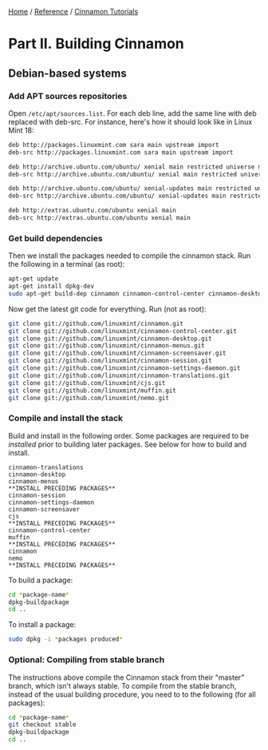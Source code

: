 [Home](/) / 
[Reference](/reference/git/) / 
[Cinnamon Tutorials](/reference/git/cinnamon-tutorials)

# Part II. Building Cinnamon

## Debian-based systems

### Add APT sources repositories

Open `/etc/apt/sources.list`. For each deb line, add the same line with deb replaced with deb-src. For instance, here's how it should look like in Linux Mint 18:

```bash
deb http://packages.linuxmint.com sara main upstream import
deb-src http://packages.linuxmint.com sara main upstream import

deb http://archive.ubuntu.com/ubuntu/ xenial main restricted universe multiverse
deb-src http://archive.ubuntu.com/ubuntu/ xenial main restricted universe multiverse

deb http://archive.ubuntu.com/ubuntu/ xenial-updates main restricted universe multiverse
deb-src http://archive.ubuntu.com/ubuntu/ xenial-updates main restricted universe multiverse

deb http://extras.ubuntu.com/ubuntu xenial main
deb-src http://extras.ubuntu.com/ubuntu xenial main
```

### Get build dependencies
Then we install the packages needed to compile the cinnamon stack. Run the following in a terminal (as root):
```bash
apt-get update
apt-get install dpkg-dev
sudo apt-get build-dep cinnamon cinnamon-control-center cinnamon-desktop cinnamon-menus cinnamon-screensaver cinnamon-session cinnamon-settings-daemon cinnamon-translations cjs muffin nemo
```

Now get the latest git code for everything. Run (not as root):

```bash
git clone git://github.com/linuxmint/cinnamon.git
git clone git://github.com/linuxmint/cinnamon-control-center.git
git clone git://github.com/linuxmint/cinnamon-desktop.git
git clone git://github.com/linuxmint/cinnamon-menus.git
git clone git://github.com/linuxmint/cinnamon-screensaver.git
git clone git://github.com/linuxmint/cinnamon-session.git
git clone git://github.com/linuxmint/cinnamon-settings-daemon.git
git clone git://github.com/linuxmint/cinnamon-translations.git
git clone git://github.com/linuxmint/cjs.git
git clone git://github.com/linuxmint/muffin.git
git clone git://github.com/linuxmint/nemo.git
```

### Compile and install the stack

Build and install in the following order. Some packages are required to be <span class="emphasis"><em>installed</em></span> prior to building later packages. See below for how to build and install.

```
cinnamon-translations
cinnamon-desktop
cinnamon-menus
**INSTALL PRECEDING PACKAGES**
cinnamon-session
cinnamon-settings-daemon
cinnamon-screensaver
cjs
**INSTALL PRECEDING PACKAGES**
cinnamon-control-center
muffin
**INSTALL PRECEDING PACKAGES**
cinnamon
nemo
**INSTALL PRECEDING PACKAGES**
```

To build a package:

```bash
cd *package-name*
dpkg-buildpackage
cd ..
```

To install a package:

```bash
sudo dpkg -i *packages produced*
```

### Optional: Compiling from stable branch

The instructions above compile the Cinnamon stack from their "master" branch, which isn't always stable. To compile from the stable branch, instead of the usual building procedure, you need to to the following (for all packages):

```bash
cd *package-name*
git checkout stable
dpkg-buildpackage
cd ..
```
